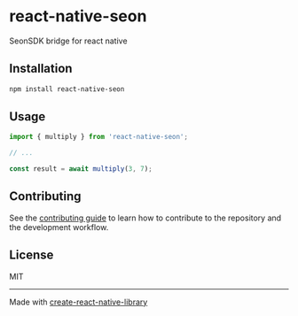 # react-native-seon

SeonSDK bridge for react native

## Installation

```sh
npm install react-native-seon
```

## Usage

```js
import { multiply } from 'react-native-seon';

// ...

const result = await multiply(3, 7);
```

## Contributing

See the [contributing guide](CONTRIBUTING.md) to learn how to contribute to the repository and the development workflow.

## License

MIT

---

Made with [create-react-native-library](https://github.com/callstack/react-native-builder-bob)
